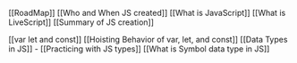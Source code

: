 [[RoadMap]]
[[Who and When JS created]]
[[What is JavaScript]]
[[What is LiveScript]]
[[Summary of JS creation]]

[[var let and const]]
[[Hoisting Behavior of var, let, and const]]
[[Data Types in JS]] - [[Practicing with JS types]]
[[What is Symbol data type in JS]]